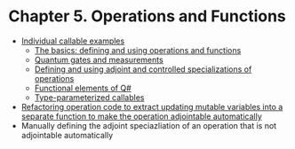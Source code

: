 ﻿# Chapter 5. Operations and Functions

* [Individual callable examples](./callable-examples)
    * [The basics: defining and using operations and functions](./callable-examples/Basics.qs)
    * [Quantum gates and measurements](./callable-examples/GatesMeasurements.qs)
    * [Defining and using adjoint and controlled specializations of operations](./callable-examples/AdjointControlled.qs)
    * [Functional elements of Q#](./callable-examples/FunctionalElements.qs)
    * [Type-parameterized callables](./callable-examples/TypeParameterized.qs)
* [Refactoring operation code to extract updating mutable variables into a separate function to make the operation adjointable automatically](./mutable-variables-refactoring)
* Manually defining the adjoint speciazliation of an operation that is not adjointable automatically
